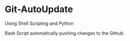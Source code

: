 # Git-AutoUpdate
Using Shell Scripting and Python 

Bash Script automatically pushing changes to the Github.
